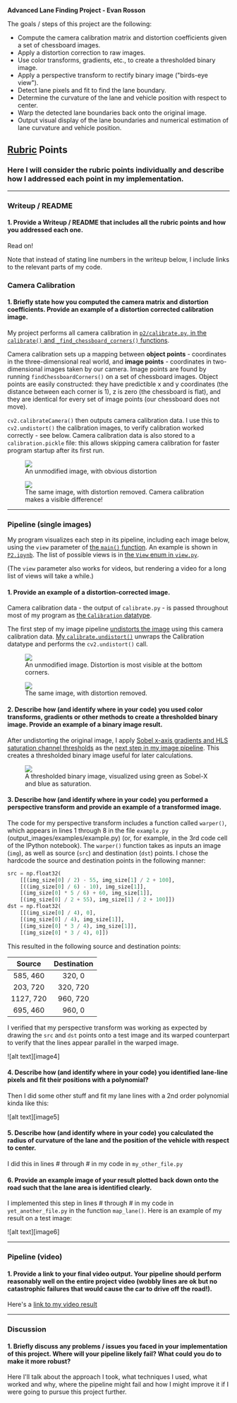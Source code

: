 **Advanced Lane Finding Project - Evan Rosson**

The goals / steps of this project are the following:

* Compute the camera calibration matrix and distortion coefficients given a set of chessboard images.
* Apply a distortion correction to raw images.
* Use color transforms, gradients, etc., to create a thresholded binary image.
* Apply a perspective transform to rectify binary image ("birds-eye view").
* Detect lane pixels and fit to find the lane boundary.
* Determine the curvature of the lane and vehicle position with respect to center.
* Warp the detected lane boundaries back onto the original image.
* Output visual display of the lane boundaries and numerical estimation of lane curvature and vehicle position.

## [Rubric](https://review.udacity.com/#!/rubrics/571/view) Points

### Here I will consider the rubric points individually and describe how I addressed each point in my implementation.  

---

### Writeup / README

#### 1. Provide a Writeup / README that includes all the rubric points and how you addressed each one.

Read on!

Note that instead of stating line numbers in the writeup below, I include links to the relevant parts of my code.

### Camera Calibration

#### 1. Briefly state how you computed the camera matrix and distortion coefficients. Provide an example of a distortion corrected calibration image.

My project performs all camera calibration in [`p2/calibrate.py`, in the `calibrate()` and `_find_chessboard_corners()` functions](https://github.com/erosson/CarND-Advanced-Lane-Lines/blob/master/p2/calibrate.py#L11-L52).

Camera calibration sets up a mapping between **object points** - coordinates in the three-dimensional real world, and **image points** - coordinates in two-dimensional images taken by our camera.
Image points are found by running `findChessboardCorners()` on a set of chessboard images.
Object points are easily constructed: they have predictible x and y coordinates (the distance between each corner is 1), z is zero (the chessboard is flat), and they are identical for every set of image points (our chessboard does not move).

`cv2.calibrateCamera()` then outputs camera calibration data.
I use this to `cv2.undistort()` the calibration images, to verify calibration worked correctly - see below.
Camera calibration data is also stored to a `calibration.pickle` file:
this allows skipping camera calibration for faster program startup after its first run.

<figure>
    <img src="./writeup/calibration1.jpg">
    <figcaption>An unmodified image, with obvious distortion</figcaption>
</figure>
<figure>
    <img src="./writeup/calibration1_unwrap.jpg">
    <figcaption>The same image, with distortion removed. Camera calibration makes a visible difference!</figcaption>
</figure>

---

### Pipeline (single images)

My program visualizes each step in its pipeline, including each image below, using the `view` parameter of [the `main()` function](https://github.com/erosson/CarND-Advanced-Lane-Lines/blob/master/p2/main.py#L134-L156).
An example is shown in [`P2.ipynb`](https://github.com/erosson/CarND-Advanced-Lane-Lines/blob/master/P2.ipynb).
The list of possible views is in [the `View` enum in `view.py`](https://github.com/erosson/CarND-Advanced-Lane-Lines/blob/master/p2/view.py#L12-L29).

(The `view` parameter also works for videos, but rendering a video for a long list of views will take a while.)

#### 1. Provide an example of a distortion-corrected image.

Camera calibration data - the output of `calibrate.py` - is passed throughout most of my program as [the `Calibration` datatype](https://github.com/erosson/CarND-Advanced-Lane-Lines/blob/master/p2/calibrate.py#L8).

The first step of my image pipeline [undistorts the image](https://github.com/erosson/CarND-Advanced-Lane-Lines/blob/master/p2/model.py#L223) using this camera calibration data.
[My `calibrate.undistort()`](https://github.com/erosson/CarND-Advanced-Lane-Lines/blob/master/p2/calibrate.py#L85) unwraps the Calibration datatype and performs the `cv2.undistort()` call.

<figure>
    <img src="./writeup/test4-01-original.jpg">
    <figcaption>An unmodified image. Distortion is most visible at the bottom corners.</figcaption>
</figure>
<figure>
    <img src="./writeup/test4-02-undistort.jpg">
    <figcaption>The same image, with distortion removed.</figcaption>
</figure>

#### 2. Describe how (and identify where in your code) you used color transforms, gradients or other methods to create a thresholded binary image.  Provide an example of a binary image result.

After undistorting the original image, I apply [Sobel x-axis gradients and HLS saturation channel thresholds](https://github.com/erosson/CarND-Advanced-Lane-Lines/blob/master/p2/model.py#L32-L52)
as the [next step in my image pipeline](https://github.com/erosson/CarND-Advanced-Lane-Lines/blob/master/p2/model.py#L225-L230).
This creates a thresholded binary image useful for later calculations.

<figure>
    <img src="./writeup/test4-04-threshold_color.jpg">
    <figcaption>A thresholded binary image, visualized using green as Sobel-X and blue as saturation.</figcaption>
</figure>

#### 3. Describe how (and identify where in your code) you performed a perspective transform and provide an example of a transformed image.

The code for my perspective transform includes a function called `warper()`, which appears in lines 1 through 8 in the file `example.py` (output_images/examples/example.py) (or, for example, in the 3rd code cell of the IPython notebook).  The `warper()` function takes as inputs an image (`img`), as well as source (`src`) and destination (`dst`) points.  I chose the hardcode the source and destination points in the following manner:

```python
src = np.float32(
    [[(img_size[0] / 2) - 55, img_size[1] / 2 + 100],
    [((img_size[0] / 6) - 10), img_size[1]],
    [(img_size[0] * 5 / 6) + 60, img_size[1]],
    [(img_size[0] / 2 + 55), img_size[1] / 2 + 100]])
dst = np.float32(
    [[(img_size[0] / 4), 0],
    [(img_size[0] / 4), img_size[1]],
    [(img_size[0] * 3 / 4), img_size[1]],
    [(img_size[0] * 3 / 4), 0]])
```

This resulted in the following source and destination points:

| Source        | Destination   | 
|:-------------:|:-------------:| 
| 585, 460      | 320, 0        | 
| 203, 720      | 320, 720      |
| 1127, 720     | 960, 720      |
| 695, 460      | 960, 0        |

I verified that my perspective transform was working as expected by drawing the `src` and `dst` points onto a test image and its warped counterpart to verify that the lines appear parallel in the warped image.

![alt text][image4]

#### 4. Describe how (and identify where in your code) you identified lane-line pixels and fit their positions with a polynomial?

Then I did some other stuff and fit my lane lines with a 2nd order polynomial kinda like this:

![alt text][image5]

#### 5. Describe how (and identify where in your code) you calculated the radius of curvature of the lane and the position of the vehicle with respect to center.

I did this in lines # through # in my code in `my_other_file.py`

#### 6. Provide an example image of your result plotted back down onto the road such that the lane area is identified clearly.

I implemented this step in lines # through # in my code in `yet_another_file.py` in the function `map_lane()`.  Here is an example of my result on a test image:

![alt text][image6]

---

### Pipeline (video)

#### 1. Provide a link to your final video output.  Your pipeline should perform reasonably well on the entire project video (wobbly lines are ok but no catastrophic failures that would cause the car to drive off the road!).

Here's a [link to my video result](./project_video.mp4)

---

### Discussion

#### 1. Briefly discuss any problems / issues you faced in your implementation of this project.  Where will your pipeline likely fail?  What could you do to make it more robust?

Here I'll talk about the approach I took, what techniques I used, what worked and why, where the pipeline might fail and how I might improve it if I were going to pursue this project further.  
